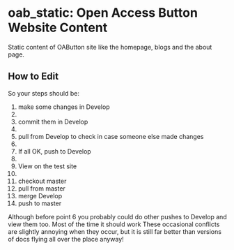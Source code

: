 # oab_static: Open Access Button Website Content
Static content of OAButton site like the homepage, blogs and the about page.

## How to Edit
So your steps should be:

1. make some changes in Develop
2. 
2. commit them in Develop
3. 
3. pull from Develop to check in case someone else made changes
4. 
4. If all OK, push to Develop
5. 
5. View on the test site
6. 
6. checkout master
7. pull from master
8. merge Develop
9. push to master

Although before point 6 you probably could do other pushes to Develop and view them too. Most of the time it should work
These occasional conflicts are slightly annoying when they occur, but it is still far better than versions of docs flying all over the place anyway!
